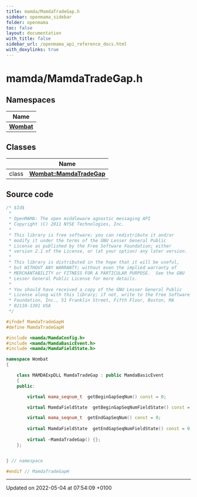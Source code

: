 ```yaml
---
title: mamda/MamdaTradeGap.h
sidebar: openmama_sidebar
folder: openmama
toc: false
layout: documentation
with_title: false
sidebar_url: /openmama_api_reference_docs.html
with_doxylinks: true
---
```


# mamda/MamdaTradeGap.h



## Namespaces

| Name           |
| -------------- |
| **[Wombat](namespaceWombat.html)**  |

## Classes

|                | Name           |
| -------------- | -------------- |
| class | **[Wombat::MamdaTradeGap](classWombat_1_1MamdaTradeGap.html)**  |




## Source code

```cpp
/* $Id$
 *
 * OpenMAMA: The open middleware agnostic messaging API
 * Copyright (C) 2011 NYSE Technologies, Inc.
 *
 * This library is free software; you can redistribute it and/or
 * modify it under the terms of the GNU Lesser General Public
 * License as published by the Free Software Foundation; either
 * version 2.1 of the License, or (at your option) any later version.
 *
 * This library is distributed in the hope that it will be useful,
 * but WITHOUT ANY WARRANTY; without even the implied warranty of
 * MERCHANTABILITY or FITNESS FOR A PARTICULAR PURPOSE.  See the GNU
 * Lesser General Public License for more details.
 *
 * You should have received a copy of the GNU Lesser General Public
 * License along with this library; if not, write to the Free Software
 * Foundation, Inc., 51 Franklin Street, Fifth Floor, Boston, MA
 * 02110-1301 USA
 */

#ifndef MamdaTradeGapH
#define MamdaTradeGapH

#include <mamda/MamdaConfig.h>
#include <mamda/MamdaBasicEvent.h>
#include <mamda/MamdaFieldState.h>

namespace Wombat
{

    class MAMDAExpDLL MamdaTradeGap : public MamdaBasicEvent
    {
    public:

        virtual mama_seqnum_t  getBeginGapSeqNum() const = 0;

        virtual MamdaFieldState  getBeginGapSeqNumFieldState() const = 0;

        virtual mama_seqnum_t  getEndGapSeqNum() const = 0;
        
        virtual MamdaFieldState  getEndGapSeqNumFieldState() const = 0;        
        
        virtual ~MamdaTradeGap() {};
    };


} // namespace

#endif // MamdaTradeGapH
```


-------------------------------

Updated on 2022-05-04 at 07:54:09 +0100
